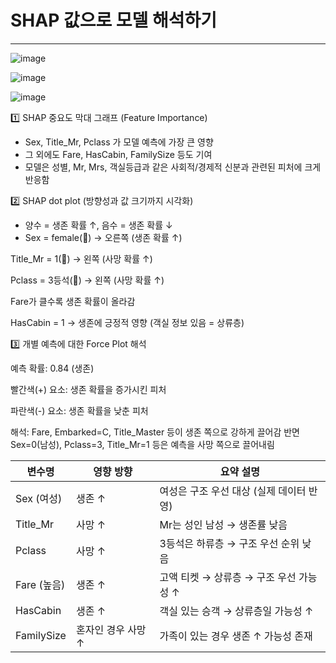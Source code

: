 # SHAP 값으로 모델 해석하기
---


![image](https://github.com/user-attachments/assets/53555db3-9816-4c35-bc2a-7763a4020cf4)


![image](https://github.com/user-attachments/assets/430319e2-5ab7-4d8f-8880-a93ce4241283)


![image](https://github.com/user-attachments/assets/a881aa31-794c-4b24-aeda-a5ef0bd9affa)

1️⃣ SHAP 중요도 막대 그래프 (Feature Importance)

- Sex, Title_Mr, Pclass 가 모델 예측에 가장 큰 영향
- 그 외에도 Fare, HasCabin, FamilySize 등도 기여
- 모델은 성별, Mr, Mrs, 객실등급과 같은 사회적/경제적 신분과 관련된 피처에 크게 반응함


2️⃣ SHAP dot plot (방향성과 값 크기까지 시각화)
- 양수 = 생존 확률 ↑, 음수 = 생존 확률 ↓
- Sex = female(🔴) → 오른쪽 (생존 확률 ↑)

Title_Mr = 1(🔴) → 왼쪽 (사망 확률 ↑)

Pclass = 3등석(🔵) → 왼쪽 (사망 확률 ↑)

Fare가 클수록 생존 확률이 올라감

HasCabin = 1 → 생존에 긍정적 영향 (객실 정보 있음 = 상류층)



3️⃣ 개별 예측에 대한 Force Plot 해석

예측 확률: 0.84 (생존)

빨간색(+) 요소: 생존 확률을 증가시킨 피처

파란색(-) 요소: 생존 확률을 낮춘 피처

해석: Fare, Embarked=C, Title_Master 등이 생존 쪽으로 강하게 끌어감 반면 Sex=0(남성), Pclass=3, Title_Mr=1 등은 예측을 사망 쪽으로 끌어내림


| 변수명        | 영향 방향   | 요약 설명                         |
|---------------|-------------|----------------------------------|
| Sex (여성)    | 생존 ↑      | 여성은 구조 우선 대상 (실제 데이터 반영) |
| Title_Mr      | 사망 ↑      | Mr는 성인 남성 → 생존률 낮음       |
| Pclass        | 사망 ↑      | 3등석은 하류층 → 구조 우선 순위 낮음  |
| Fare (높음)   | 생존 ↑      | 고액 티켓 → 상류층 → 구조 우선 가능성 ↑ |
| HasCabin      | 생존 ↑      | 객실 있는 승객 → 상류층일 가능성 ↑  |
| FamilySize    | 혼자인 경우 사망 ↑ | 가족이 있는 경우 생존 ↑ 가능성 존재   |

